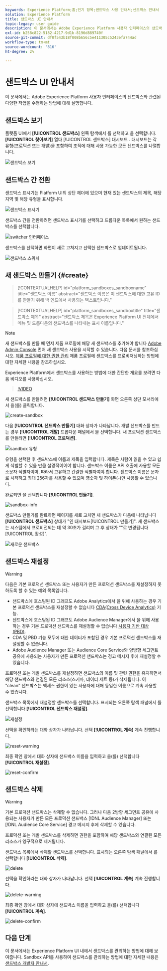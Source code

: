 ```yaml
---
keywords: Experience Platform;홈;인기 항목;샌드박스 사용 안내서;샌드박스 안내서
solution: Experience Platform
title: 샌드박스 UI 안내서
topic-legacy: user guide
description: 이 문서에서는 Adobe Experience Platform 사용자 인터페이스의 샌드박스와 관련된 다양한 작업을 수행하는 방법에 대해 설명합니다.
exl-id: b258c822-5182-4217-9d1b-8196d889740f
source-git-commit: df0f543b18f008b656c5e411305c5243efa744ad
workflow-type: tm+mt
source-wordcount: '816'
ht-degree: 2%

---
```


# 샌드박스 UI 안내서

이 문서에서는 Adobe Experience Platform 사용자 인터페이스의 샌드박스와 관련된 다양한 작업을 수행하는 방법에 대해 설명합니다.

## 샌드박스 보기

플랫폼 UI에서 **[!UICONTROL 샌드박스]** 왼쪽 탐색에서 를 선택하고 을 선택합니다. **[!UICONTROL 찾아보기]** 열다 [!UICONTROL 샌드박스] 대시보드 . 대시보드는 각 유형(프로덕션 또는 개발)을 포함하여 조직에 대해 사용 가능한 모든 샌드박스를 나열합니다.

![샌드박스 보기](../images/ui/view-sandboxes.png)

## 샌드박스 간 전환

샌드박스 표시기는 Platform UI의 상단 헤더에 있으며 현재 있는 샌드박스의 제목, 해당 지역 및 해당 유형을 표시합니다.

![샌드박스 표시기](../images/ui/sandbox-indicator.png)

샌드박스 간을 전환하려면 샌드박스 표시기를 선택하고 드롭다운 목록에서 원하는 샌드박스를 선택합니다.

![switcher 인터페이스](../images/ui/switcher-interface.png)

샌드박스를 선택하면 화면이 새로 고쳐지고 선택한 샌드박스로 업데이트됩니다.

![샌드박스 스위치](../images/ui/sandbox-switched.png)

## 새 샌드박스 만들기 {#create}

>[!CONTEXTUALHELP]
>id="platform_sandboxes_sandboxname"
>title="샌드박스 이름"
>abstract="샌드박스 이름은 이 샌드박스에 대한 고유 ID를 만들기 위해 백 엔드에서 사용되는 텍스트입니다."

>[!CONTEXTUALHELP]
>id="platform_sandboxes_sandboxtitle"
>title="샌드박스 제목"
>abstract="샌드박스 제목은 Experience Platform UI 전체에서 메뉴 및 드롭다운의 샌드박스를 나타내는 표시 이름입니다."

>[!NOTE]
>
>새 샌드박스를 만들 때 먼저 제품 프로필에 해당 새 샌드박스를 추가해야 합니다 [Adobe Admin Console](https://adminconsole.adobe.com/) 먼저 새 샌드박스 사용을 시작할 수 있습니다. 다음 문서를 참조하십시오. [제품 프로필에 대한 권한 관리](../../access-control/ui/permissions.md) 제품 프로필에 샌드박스를 프로비저닝하는 방법에 대한 자세한 내용을 참조하십시오.

Experience Platform에서 샌드박스를 사용하는 방법에 대한 간단한 개요를 보려면 다음 비디오를 사용하십시오.

>[!VIDEO](https://video.tv.adobe.com/v/29838/?quality=12&learn=on)

새 샌드박스를 만들려면 **[!UICONTROL 샌드박스 만들기]** 화면 오른쪽 상단 모서리에서 을(를) 클릭합니다.

![create-sandbox](../images/ui/create-sandbox.png)

다음 **[!UICONTROL 샌드박스 만들기]** 대화 상자가 나타납니다. 개발 샌드박스를 만드는 경우 **[!UICONTROL 개발]** 드롭다운 패널에서 을 선택합니다. 새 프로덕션 샌드박스를 만들려면 **[!UICONTROL 프로덕션]**.

![sandbox 유형](../images/ui/sandbox-type.png)

유형을 선택한 후 샌드박스에 이름과 제목을 입력합니다. 제목은 사람이 읽을 수 있고 쉽게 식별할 수 있을 만큼 설명적이어야 합니다. 샌드박스 이름은 API 호출에 사용할 모든 소문자 식별자이며, 따라서 고유하고 간결한 식별자여야 합니다. 샌드박스 이름은 문자로 시작하고 최대 256자를 사용할 수 있으며 영숫자 및 하이픈(-)만 사용할 수 있습니다.

완료되면 을 선택합니다 **[!UICONTROL 만들기]**.

![sandbox-info](../images/ui/sandbox-info.png)

샌드박스 만들기를 완료하면 페이지를 새로 고치면 새 샌드박스가 다음에 나타납니다 **[!UICONTROL 샌드박스]** 상태가 &quot;인 대시보드[!UICONTROL 만들기]&quot;. 새 샌드박스는 시스템에서 프로비전되는 데 약 30초가 걸리며 그 후 상태가 &quot;&quot;로 변경됩니다[!UICONTROL 활성]&quot;.

![새로운 샌드박스](../images/ui/new-sandbox.png)

## 샌드박스 재설정

>[!WARNING]
>
>다음은 기본 프로덕션 샌드박스 또는 사용자가 만든 프로덕션 샌드박스를 재설정하지 못하도록 할 수 있는 예외 목록입니다. <ul><li>샌드박스에 호스팅된 ID 그래프도 Adobe Analytics에서 을 위해 사용하는 경우 기본 프로덕션 샌드박스를 재설정할 수 없습니다 [CDA(Cross Device Analytics)](https://experienceleague.adobe.com/docs/analytics/components/cda/overview.html) 기능.</li><li>샌드박스에 호스팅된 ID 그래프도 Adobe Audience Manager에서 을 위해 사용하는 경우 기본 프로덕션 샌드박스를 재설정할 수 없습니다 [사용자 기반 대상(PBD)](https://experienceleague.adobe.com/docs/audience-manager/user-guide/features/destinations/people-based/people-based-destinations-overview.html).</li><li>CDA 및 PBD 기능 모두에 대한 데이터가 포함된 경우 기본 프로덕션 샌드박스를 재설정할 수 없습니다.</li><li>Adobe Audience Manager 또는 Audience Core Service와 양방향 세그먼트 공유에 사용되는 사용자가 만든 프로덕션 샌드박스는 경고 메시지 후에 재설정할 수 있습니다.</li></ul>

프로덕션 또는 개발 샌드박스를 재설정하면 샌드박스의 이름 및 관련 권한을 유지하면서 해당 샌드박스와 연결된 모든 리소스(스키마, 데이터 세트 등)가 삭제됩니다. 이 &quot;clean&quot; 샌드박스는 액세스 권한이 있는 사용자에 대해 동일한 이름으로 계속 사용할 수 있습니다.

샌드박스 목록에서 재설정할 샌드박스를 선택합니다. 표시되는 오른쪽 탐색 패널에서 를 선택합니다 **[!UICONTROL 샌드박스 재설정]**.

![재설정](../images/ui/reset.png)

선택을 확인하라는 대화 상자가 나타납니다. 선택 **[!UICONTROL 계속]** 계속 진행합니다.

![reset-warning](../images/ui/reset-warning.png)

최종 확인 창에서 대화 상자에 샌드박스 이름을 입력하고 을(를) 선택합니다 **[!UICONTROL 재설정]**.

![reset-confirm](../images/ui/reset-confirm.png)

## 샌드박스 삭제

>[!WARNING]
>
>기본 프로덕션 샌드박스는 삭제할 수 없습니다. 그러나 다음 2방향 세그먼트 공유에 사용되는 사용자가 만든 모든 프로덕션 샌드박스 [!DNL Audience Manager] 또는 [!DNL Audience Core Service] 경고 메시지 후에 삭제할 수 있습니다.

프로덕션 또는 개발 샌드박스를 삭제하면 권한을 포함하여 해당 샌드박스와 연결된 모든 리소스가 영구적으로 제거됩니다.

샌드박스 목록에서 삭제할 샌드박스를 선택합니다. 표시되는 오른쪽 탐색 패널에서 를 선택합니다 **[!UICONTROL 삭제]**.

![delete](../images/ui/delete.png)

선택을 확인하라는 대화 상자가 나타납니다. 선택 **[!UICONTROL 계속]** 계속 진행합니다.

![delete-warning](../images/ui/delete-warning.png)

최종 확인 창에서 대화 상자에 샌드박스 이름을 입력하고 을(를) 선택합니다  **[!UICONTROL 계속]**.

![delete-confirm](../images/ui/delete-confirm.png)

## 다음 단계

이 문서에서는 Experience Platform UI 내에서 샌드박스를 관리하는 방법에 대해 보여줍니다. Sandbox API를 사용하여 샌드박스를 관리하는 방법에 대한 자세한 내용은 [샌드박스 개발자 안내서](../api/getting-started.md).
